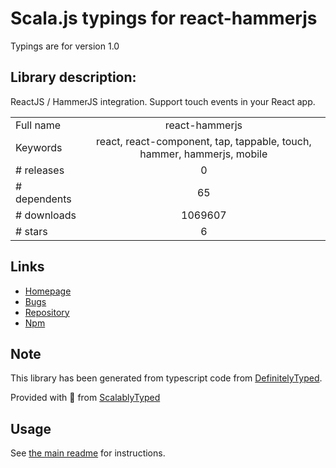 
# Scala.js typings for react-hammerjs

Typings are for version 1.0

## Library description:
ReactJS / HammerJS integration. Support touch events in your React app.

|                    |                 |
| ------------------ | :-------------: |
| Full name          | react-hammerjs |
| Keywords           | react, react-component, tap, tappable, touch, hammer, hammerjs, mobile |
| # releases         | 0 |
| # dependents       | 65 |
| # downloads        | 1069607 |
| # stars            | 6 |

## Links
- [Homepage](https://github.com/JedWatson/react-hammerjs#readme)
- [Bugs](https://github.com/JedWatson/react-hammerjs/issues)
- [Repository](https://github.com/JedWatson/react-hammerjs)
- [Npm](https://www.npmjs.com/package/react-hammerjs)
    


## Note
This library has been generated from typescript code from [DefinitelyTyped](https://definitelytyped.org).

Provided with :purple_heart: from [ScalablyTyped](https://github.com/oyvindberg/ScalablyTyped)

## Usage
See [the main readme](../../readme.md) for instructions.


